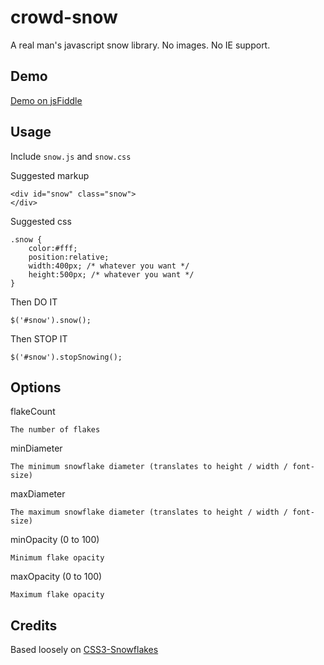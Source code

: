 crowd-snow
==========

A real man's javascript snow library. No images. No IE support.

## Demo

[Demo on jsFiddle](http://jsfiddle.net/delvarworld/vcex8/2/)

## Usage

Include `snow.js` and `snow.css`

Suggested markup

    <div id="snow" class="snow">
    </div>

Suggested css

    .snow {
        color:#fff;
        position:relative;
        width:400px; /* whatever you want */
        height:500px; /* whatever you want */
    }

Then DO IT

    $('#snow').snow();

Then STOP IT

    $('#snow').stopSnowing();

## Options

flakeCount

    The number of flakes
    
minDiameter

    The minimum snowflake diameter (translates to height / width / font-size)

maxDiameter

    The maximum snowflake diameter (translates to height / width / font-size)

minOpacity (0 to 100)

    Minimum flake opacity

maxOpacity (0 to 100)

    Maximum flake opacity

## Credits

Based loosely on [CSS3-Snowflakes](https://github.com/dmolsen/CSS3-Snowflakes)
